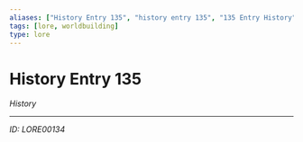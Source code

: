 ```yaml
---
aliases: ["History Entry 135", "history entry 135", "135 Entry History"]
tags: [lore, worldbuilding]
type: lore
---
```


# History Entry 135

*History*

---
*ID: LORE00134*